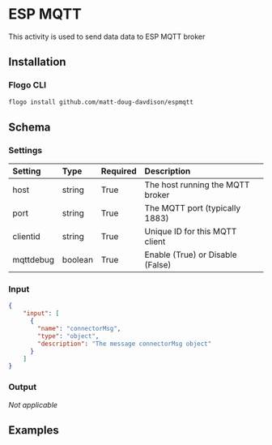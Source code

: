 # ESP MQTT
This activity is used to send data data to ESP MQTT broker

## Installation
### Flogo CLI
```bash
flogo install github.com/matt-doug-davdison/espmqtt
```

## Schema

### Settings

| Setting     | Type   | Required  | Description |
|:------------|:-------|:----------|:------------|
| host  | string      | True | The host running the MQTT broker|
| port | string | True | The MQTT port (typically 1883)|
| clientid | string | True | Unique ID for this MQTT client|
| mqttdebug | boolean | True | Enable (True) or Disable (False) |

### Input
```json
{
    "input": [
      {
        "name": "connectorMsg",
        "type": "object",
        "description": "The message connectorMsg object"
      }
    ]
}
```
### Output

*Not applicable*

## Examples